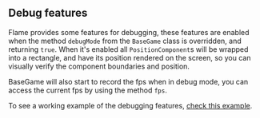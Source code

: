 ## Debug features

Flame provides some features for debugging, these features are enabled when the method `debugMode` from the `BaseGame` class is overridden, and returning `true`. When it's enabled all `PositionComponent`s will be wrapped into a rectangle, and have its position rendered on the screen, so you can visually verify the component boundaries and position.

BaseGame will also start to record the fps when in debug mode, you can access the current fps by using the method `fps`.

To see a working example of the debugging features, [check this example](./examples/debug).
